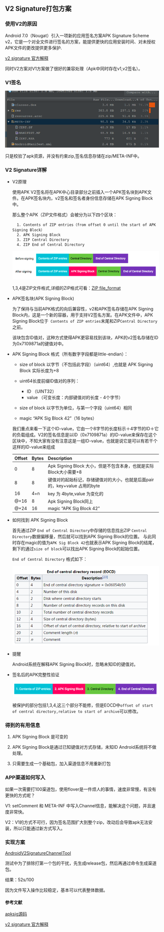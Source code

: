
## V2 Signature打包方案

### 使用V2的原因

Android 7.0（Nougat）引入一项新的应用签名方案APK Signature Scheme v2，它是一个对全文件进行签名的方案，能提供更快的应用安装时间、对未授权APK文件的更改提供更多保护.

[v2 signature 官方解释](https://source.android.com/security/apksigning/v2)

同时V2方案对V1方案做了很好的兼容处理（Apk中同时存在v1,v2签名）。

### V1签名

![apk-signature-v1-location.png](apk-signature-v1-location.png)

只是校验了apk资源，并没有约束zip,签名信息存储在zip/META-INF中。

### V2 Signature详解

* V2原理

	使用APK V2签名将在APK中心目录部分之前插入一个APK签名块到APK文件。在APK签名块内，v2签名和签名者身份信息存储在APK Signing Block中。

	那么整个APK（ZIP文件格式）会被分为以下四个区块：

		1. Contents of ZIP entries（from offset 0 until the start of APK Signing Block）
		2. APK Signing Block
		3. ZIP Central Directory
		4. ZIP End of Central Directory

	![apk-before-after-signing.png](apk-before-after-signing.png)

	1,3,4是ZIP文件格式,详细的ZIP格式可看：[ZIP file_format](https://en.wikipedia.org/wiki/Zip_\(file_format\))

* APK签名块(APK Signing Block)

	为了保持与当前APK格式的向后兼容性，v2和APK签名存储在APK Signing Block内，这是一个新的容器，用于支持V2签名方案。在APK文件中，APK Signing Block位于` Contents of ZIP entries`末尾和ZIP`Central Directory`之前。

	该块包含ID值对，这种方式使得APK更容易找到该块，APK的v2签名存储在ID为0x7109871a的键值对中。

* APK Signing Block 格式（所有数字字段都是little-endian）：

    * size of block 以字节（不包括此字段）（uint64）,也就是 APK Signing Block 实际长度为+8

	* uint64长度前缀ID值对的序列：
		* ID （UINT32）
		* value （可变长度：内部键值对的长度 - 4个字节）
	* size of block 以字节为单位，与第一个字段（uint64）相同
	* magic “APK Sig Block 42”（16 bytes）


	我们重点来看一下这个ID-value，它由一个8字节的长度标示＋4字节的ID＋它的负载组成。V2的签名信息是以ID（0x7109871a）的ID-value来保存在这个区块中，不知大家有没有注意这是一组ID-value，也就是说它是可以有若干个这样的ID-value来组成

	|Offset|Bytes|Description|
	|:------|:------|:------|
	|0 |8 |Apk Signing Block 大小，但是不包含本身，也就是实际Block大小需要+8 |
	|8 |8 |键值对的起始标记，存储键值对的大小，也就是后面pair的，key+value 占用的byte  |
	|16|4+n|key 为 4byte,value 为变化的 |
	|@+16|8 |Apk Signing Block同上 |
	|@+24|16 |magic “APK Sig Block 42” |

* 如何找到 APK Signing Block 

    首先通过ZIP `End of Central Directory`中存储的信息找出ZIP `Central Directory`数据偏移量，然后就可以找到APK Signing Block的位置。
    与此同时存在magic的值为`APK Sig Block 42`也就表示APK Signing Block的结尾，剩下的通过`size of block`可以找出APK Signing Block的起始位置。

	`End of Central Directory` 格式如下：

	![EOCD.png](EOCD.png)

* 提醒

	Android系统在解释APK Signing Block时，忽略未知ID的键值对。

* 签名后的APK完整性验证

	![apk-sections.png](apk-sections.png)

	被保护的部分包括1,3,4,这三个部分不能修，但是EOCD中`offset of start of central directory,relative to start of archive`可以修改。


### 得到的有用信息

1. APK Signing Block 是可变的

2. APK Signing Block是通过已知键值对方式存储，未知ID Android系统将不做处理。

3. 只需要生成一个基础包，加入渠道信息不用重新打包

### APP渠道如何写入

如果一次需要打100渠道包，使用flover是一件烦人的事情，速度非常慢，有没有更快的方式呢？

V1: setComment 和 META-INF 中写入Channel信息，能解决这个问题，并且速度非常快。

V2：V1的方式不可行，因为签名范围扩大到整个zip，改动后会导致apk无法安装，所以只能通过新方式写入。


### 实现方案

[AndroidV2SignatureChannelTool](https://github.com/goodbranch/AndroidV2SignatureChannelTool)

测试中为了排除打第一个包的干扰，先生成release包，然后再通过命令生成渠道包。

结果：52s/100

因为文件写入操作比较稳定，基本可以代表整体数据。

#### 参考文献

[apksig源码](https://android.googlesource.com/platform/tools/apksig/)

[v2 signature 官方解释](https://source.android.com/security/apksigning/v2)

